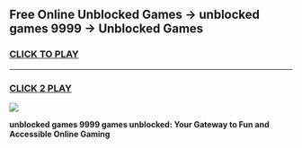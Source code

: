 
## Free Online Unblocked Games → unblocked games 9999 → Unblocked Games
<h3>
<a href="https://premium.freeplayer.one?title=unblocked_games_9999&ref=21F">CLICK TO PLAY</a></h3>
<hr>

<h3>
<a href="https://premium.freeplayer.one?title=unblocked_games_9999&ref=21F">CLICK 2 PLAY</a>
  
</h3>

<a href="https://premium.freeplayer.one?title=unblocked_games_9999&ref=21F/"><img src="https://clearcache.store/games.png"></a>


**unblocked games 9999 games unblocked: Your Gateway to Fun and Accessible Online Gaming**
